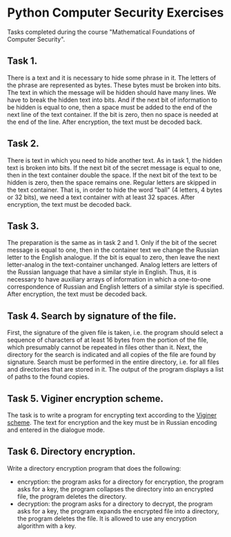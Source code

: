 # Python Computer Security Exercises
Tasks completed during the course "Mathematical Foundations of Computer Security".

## Task 1.
There is a text and it is necessary to hide some phrase in it. The letters of the phrase are represented as bytes. These bytes must be broken into bits. The text in which the message will be hidden should have many lines. We have to break the hidden text into bits. And if the next bit of information to be hidden is equal to one, then a space must be added to the end of the next line of the text container. If the bit is zero, then no space is needed at the end of the line. After encryption, the text must be decoded back.

## Task 2.
There is text in which you need to hide another text. As in task 1, the hidden text is broken into bits. If the next bit of the secret message is equal to one, then in the text container double the space. If the next bit of the text to be hidden is zero, then the space remains one. Regular letters are skipped in the text container. That is, in order to hide the word "ball" (4 letters, 4 bytes or 32 bits), we need a text container with at least 32 spaces. After encryption, the text must be decoded back.

## Task 3.
The preparation is the same as in task 2 and 1. Only if the bit of the secret message is equal to one, then in the container text we change the Russian letter to the English analogue. If the bit is equal to zero, then leave the next letter-analog in the text-container unchanged. Analog letters are letters of the Russian language that have a similar style in English. Thus, it is necessary to have auxiliary arrays of information in which a one-to-one correspondence of Russian and English letters of a similar style is specified. After encryption, the text must be decoded back.

## Task 4. Search by signature of the file.
First, the signature of the given file is taken, i.e. the program should select a sequence of characters of at least 16 bytes from the portion of the file, which presumably cannot be repeated in files other than it. Next, the directory for the search is indicated and all copies of the file are found by signature. Search must be performed in the entire directory, i.e. for all files and directories that are stored in it. The output of the program displays a list of paths to the found copies.

## Task 5. Viginer encryption scheme.
The task is to write a program for encrypting text according to the [Viginer scheme](https://en.wikipedia.org/wiki/Vigen%C3%A8re_cipher). The text for encryption and the key must be in Russian encoding and entered in the dialogue mode.

## Task 6. Directory encryption.
Write a directory encryption program that does the following:
* encryption: the program asks for a directory for encryption, the program asks for a key, the program collapses the directory into an encrypted file, the program deletes the directory.
* decryption: the program asks for a directory to decrypt, the program asks for a key, the program expands the encrypted file into a directory, the program deletes the file.
It is allowed to use any encryption algorithm with a key.
